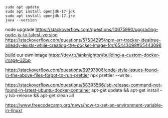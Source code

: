 ```
sudo apt update
sudo apt install openjdk-17-jdk
sudo apt install openjdk-17-jre
java --version
```


node upgrade
https://stackoverflow.com/questions/10075990/upgrading-node-js-to-latest-version
https://stackoverflow.com/questions/57534295/npm-err-tracker-idealtree-already-exists-while-creating-the-docker-image-for/65443098#65443098

build our own image
https://dev.to/ianknighton/building-a-custom-docker-image-32bp

https://stackoverflow.com/questions/69797806/code-style-issues-found-in-the-above-files-forgot-to-run-prettier
 npx prettier --write .
 
 https://stackoverflow.com/questions/58395566/lsb-release-command-not-found-in-latest-ubuntu-docker-container
 apt-get update && apt-get install -y lsb-release && apt-get clean all

https://www.freecodecamp.org/news/how-to-set-an-environment-variable-in-linux/
